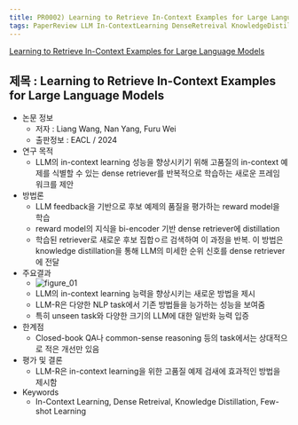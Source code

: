 ```yaml
---
title: PR0002) Learning to Retrieve In-Context Examples for Large Language Models
tags: PaperReview LLM In-ContextLearning DenseRetreival KnowledgeDistillation Few-shotLearning
---
```

[Learning to Retrieve In-Context Examples for Large Language Models](https://arxiv.org/abs/2307.07164)

## 제목 : Learning to Retrieve In-Context Examples for Large Language Models

- 논문 정보
  - 저자 : Liang Wang, Nan Yang, Furu Wei
  - 출판정보 : EACL / 2024
- 연구 목적
  - LLM의 in-context learning 성능을 향상시키기 위해 고품질의 in-context 예제를 식별할 수 있는 dense retriever를 반복적으로 학습하는 새로운 프레임 워크를 제안
- 방법론
  - LLM feedback을 기반으로 후보 예제의 품질을 평가하는 reward model을 학습
  - reward model의 지식을 bi-encoder 기반 dense retriever에 distillation
  - 학습된 retriever로 새로운 후보 집합ㅇ르 검색하여 이 과정을 반복. 이 방법은 knowledge distillation을 통해 LLM의 미세한 순위 신호를 dense retriever에 전달
- 주요결과
  - ![figure_01](/assets/paper_review/pr0002_01.png "Figure. 1")
  - LLM의 in-context learning 능력을 향상시키는 새로운 방법을 제시
  - LLM-R은 다양한 NLP task에서 기존 방법들을 능가하는 성능을 보여줌
  - 특히 unseen task와 다양한 크기의 LLM에 대한 일반화 능력 입증
- 한계점
  - Closed-book QA나 common-sense reasoning 등의 task에서는 상대적으로 적은 개선만 있음
- 평가 및 결론
  - LLM-R은 in-context learning을 위한 고품질 예제 검새에 효과적인 방법을 제시함
- Keywords
  - In-Context Learning, Dense Retreival, Knowledge Distillation, Few-shot Learning
